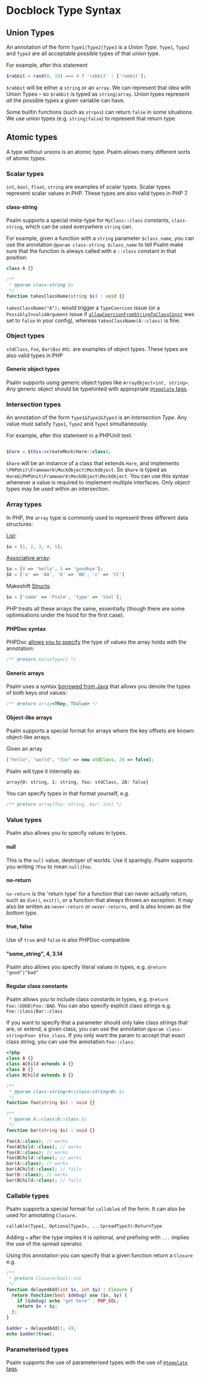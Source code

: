# Docblock Type Syntax

## Union Types

An annotation of the form `Type1|Type2|Type3` is a _Union Type_. `Type1`, `Type2` and `Type3` are all acceptable possible types of that union type.

For example, after this statement
```php
$rabbit = rand(0, 10) === 4 ? 'rabbit' : ['rabbit'];
```
`$rabbit` will be either a `string` or an `array`. We can represent that idea with Union Types – so `$rabbit` is typed as `string|array`. Union types represent *all* the possible types a given variable can have.

Some builtin functions (such as `strpos`) can return `false` in some situations. We use union types (e.g. `string|false`) to represent that return type.

## Atomic types

A type without unions is an atomic type. Psalm allows many different sorts of atomic types.

### Scalar types

`int`, `bool`, `float`, `string` are examples of scalar types. Scalar types represent scalar values in PHP. These types are also valid types in PHP 7.

#### class-string

Psalm supports a special meta-type for `MyClass::class` constants, `class-string`, which can be used everywhere `string` can.

For example, given a function with a `string` parameter `$class_name`, you can use the annotation `@param class-string $class_name` to tell Psalm make sure that the function is always called with a `::class` constant in that position:

```php
class A {}

/**
 * @param class-string $s
 */
function takesClassName(string $s) : void {}
```

`takesClassName("A");` would trigger a `TypeCoercion` issue (or a `PossiblyInvalidArgument` issue if [`allowCoercionFromStringToClassConst`](../running_psalm/configuration.md#coding-style) was set to `false` in your config), whereas `takesClassName(A::class)` is fine.

### Object types

`stdClass`, `Foo`, `Bar\Baz` etc. are examples of object types. These types are also valid types in PHP

#### Generic object types

Psalm supports using generic object types like `ArrayObject<int, string>`. Any generic object should be typehinted with appropriate [`@template` tags](templated_annotations.md).

### Intersection types

An annotation of the form `Type1&Type2&Type3` is an _Intersection Type_. Any value must satisfy `Type1`, `Type2` and `Type3` simultaneously.

For example, after this statement in a PHPUnit test:
```php

$hare = $this->createMock(Hare::class);
```
`$hare` will be an instance of a class that extends `Hare`, and implements `\PHPUnit\Framework\MockObject\MockObject`. So
`$hare` is typed as `Hare&\PHPUnit\Framework\MockObject\MockObject`. You can use this syntax whenever a value is
required to implement multiple interfaces. Only *object types* may be used within an intersection.

### Array types

In PHP, the `array` type is commonly used to represent three different data structures:

[List](https://en.wikipedia.org/wiki/List_(abstract_data_type)):
```php
$a = [1, 2, 3, 4, 5];
```

[Associative array](https://en.wikipedia.org/wiki/Associative_array):  
```php
$a = [0 => 'hello', 5 => 'goodbye'];
$b = ['a' => 'AA', 'b' => 'BB', 'c' => 'CC']
```

Makeshift [Structs](https://en.wikipedia.org/wiki/Struct_(C_programming_language)):
```php
$a = ['name' => 'Psalm', 'type' => 'tool'];
```

PHP treats all these arrays the same, essentially (though there are some optimisations under the hood for the first case).

#### PHPDoc syntax

PHPDoc [allows you to specify](https://phpdoc.org/docs/latest/references/phpdoc/types.html#arrays) the  type of values the array holds with the annotation:
```php
/** @return ValueType[] */
```

#### Generic arrays

Psalm uses a syntax [borrowed from Java](https://en.wikipedia.org/wiki/Generics_in_Java) that allows you denote the types of both keys *and* values:
```php
/** @return array<TKey, TValue> */
```

#### Object-like arrays

Psalm supports a special format for arrays where the key offsets are known: object-like arrays.

Given an array

```php
["hello", "world", "foo" => new stdClass, 28 => false];
```

Psalm will type it internally as:

```
array{0: string, 1: string, foo: stdClass, 28: false}
```

You can specify types in that format yourself, e.g.

```php
/** @return array{foo: string, bar: int} */
```

### Value types

Psalm also allows you to specify values in types.

#### null

This is the `null` value, destroyer of worlds. Use it sparingly. Psalm supports you writing `?Foo` to mean `null|Foo`.

#### no-return

`no-return` is the 'return type' for a function that can never actually return, such as `die()`, `exit()`, or a function that
always throws an exception. It may also be written as `never-return` or `never-returns`, and  is also known as the *bottom type*.

#### true, false

Use of `true` and `false` is also PHPDoc-compatible

#### "some_string", 4, 3.14

Psalm also allows you specify literal values in types, e.g. `@return "good"|"bad"`

#### Regular class constants

Psalm allows you to include class constants in types, e.g. `@return Foo::GOOD|Foo::BAD`. You can also specify explicit class strings e.g. `Foo::class|Bar::class`

If you want to specify that a parameter should only take class strings that are, or extend, a given class, you can use the annotation `@param class-string<Foo> $foo_class`. If you only want the param to accept that exact class string, you can use the annotation `Foo::class`:

```php
<?php
class A {}
class AChild extends A {}
class B {}
class BChild extends B {}

/**
 * @param class-string<A>|class-string<B> $s
 */
function foo(string $s) : void {}

/**
 * @param A::class|B::class $s
 */
function bar(string $s) : void {}

foo(A::class); // works
foo(AChild::class); // works
foo(B::class); // works
foo(BChild::class); // works
bar(A::class); // works
bar(AChild::class); // fails
bar(B::class); // works
bar(BChild::class); // fails
```

### Callable types

Psalm supports a special format for `callable`s of the form. It can also be used for annotating `Closure`.

```
callable(Type1, OptionalType2=, ...SpreadType3):ReturnType
```

Adding `=` after the type implies it is optional, and prefixing with `...` implies the use of the spread operator.

Using this annotation you can specify that a given function return a `Closure` e.g.

```php
/**
 * @return Closure(bool):int
 */
function delayedAdd(int $x, int $y) : Closure {
  return function(bool $debug) use ($x, $y) {
    if ($debug) echo "got here" . PHP_EOL;
    return $x + $y;
  };
}

$adder = delayedAdd(3, 4);
echo $adder(true);
```

### Parameterised types

Psalm supports the use of parameterised types with the use of [`@template` tags](templated_annotations.md).
